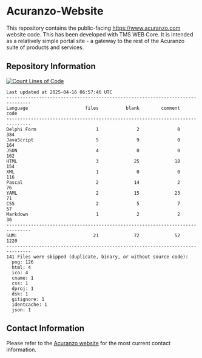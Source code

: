 # Acuranzo-Website
This repository contains the public-facing https://www.acuranzo.com website code. This has been developed with TMS WEB Core. It is intended as a relatively simple portal site - a gateway to the rest of the Acuranzo suite of products and services. 

## Repository Information
[![Count Lines of Code](https://github.com/lanboss-ltd/Acuranzo-Website/actions/workflows/main.yml/badge.svg)](https://github.com/lanboss-ltd/Acuranzo-Website/actions/workflows/main.yml)
<!--CLOC-START -->
```
Last updated at 2025-04-16 06:57:46 UTC
-------------------------------------------------------------------------------
Language                     files          blank        comment           code
-------------------------------------------------------------------------------
Delphi Form                      1              2              0            384
JavaScript                       5              9              0            164
JSON                             4              0              0            162
HTML                             3             25             18            154
XML                              1              0              0            116
Pascal                           2             14              2             76
YAML                             2             15             23             71
CSS                              2              5              7             57
Markdown                         1              2              2             36
-------------------------------------------------------------------------------
SUM:                            21             72             52           1220
-------------------------------------------------------------------------------
141 Files were skipped (duplicate, binary, or without source code):
  png: 126
  html: 4
  ico: 4
  cname: 1
  css: 1
  dproj: 1
  dsk: 1
  gitignore: 1
  identcache: 1
  json: 1
```
<!--CLOC-END-->

## Contact Information
Please refer to the [Acuranzo website](https://www.acuranzo.com) for the most current contact information.
